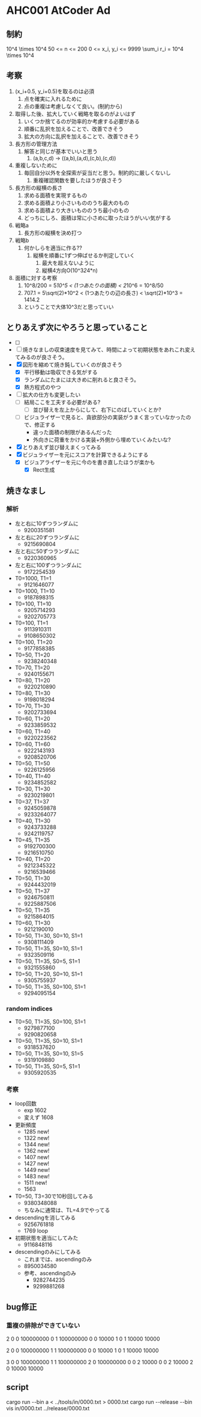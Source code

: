 # AHC001 AtCoder Ad

## 制約

10^4 \times 10^4
50 <= n <= 200
0 <= x_i, y_i <= 9999
\sum_i r_i = 10^4 \times 10^4

## 考察

1. (x_i+0.5, y_i+0.5)を取るのは必須
   1. 点を確実に入れるために
   1. 点の重複は考慮しなくて良い。(制約から)
1. 取得した後、拡大していく戦略を取るのがよいはず
   1. いくつか捨てるのが効率的か考慮する必要がある
   1. 順番に乱択を加えることで、改善できそう
   1. 拡大の方向に乱択を加えることで、改善できそう
1. 長方形の管理方法
   1. 解答と同じが基本でいいと思う
      1. (a,b,c,d) -> ((a,b),(a,d),(c,b),(c,d))
1. 重複しないために
   1. 毎回自分以外を全探索が妥当だと思う。制約的に厳しくないし
      1. 重複確認関数を要したほうが良さそう
1. 長方形の縦横の長さ
   1. 求める面積を実現するもの
   1. 求める面積より小さいもののうち最大のもの
   1. 求める面積より大きいもののうち最小のもの
   1. どっちにしろ、面積は常に小さめに取ったほうがいい気がする
1. 戦略a
   1. 長方形の縦横を決め打つ
1. 戦略b
   1. 何かしらを適当に作る??
      1. 縦横を順番に1ずつ伸ばせるか判定していく
         1. 最大を超えないように
         1. 縦横4方向O(10^3*2*4*n)
1. 面積に対する考察
   1. 10^8/200 = 5*10^5 < (1つあたりの面積) < 2*10^6 = 10^8/50
   1. 707.1 = 5\sqrt(2)*10^2 < (1つあたりの辺の長さ) < \sqrt(2)*10^3 = 1414.2
   1. ということで大体10^3だと思っていい

## とりあえず次にやろうと思っていること

- [ ] 
- [ ] 焼きなましの収束速度を見てみて、時間によって初期状態をあれこれ変えてみるのが良さそう。
- [x] 図形を縮めて焼き鈍していくのが良さそう
  - [x] 平行移動は吸収できる気がする
  - [x] ランダムにたまには大きめに削れると良さそう。
  - [x] 熱方程式のやつ
- [ ] 拡大の仕方も変更したい
  - [ ] 結局ここを工夫する必要がある?
    - [ ] 並び替えを左上からにして、右下にのばしていくとか?
  - [ ] ビジュライザーで見ると、貪欲部分の実装がうまく言っていなかったので、修正する
    - 違った面積の制限があるんだった
    - 外向きに荷重をかける実装+外側から埋めていくみたいな?
- [x] とりあえず並び替えまくってみる
- [x] ビジュライザーを元にスコアを計算できるようにする
  - [x] ビジュアライザーを元に今のを書き直したほうが楽かも
    - [x] Rect生成

## 焼きなまし

### 解析

- 左と右に10ずつランダムに
  - 9200351581
- 左と右に20ずつランダムに
  - 9215690804
- 左と右に50ずつランダムに
  - 9220360965
- 左と右に100ずつランダムに
  - 9172254539
- T0=1000, T1=1
  - 9121646077
- T0=1000, T1=10
  - 9187898315
- T0=100, T1=10
  - 9205714293
  - 9202705773
- T0=100, T1=1
  - 9113910311
  - 9108650302
- T0=100, T1=20
  - 9177858385
- T0=50, T1=20
  - 9238240348
- T0=70, T1=20
  - 9240155671
- T0=80, T1=20
  - 9220210890
- T0=80, T1=30
  - 9198018294
- T0=70, T1=30
  - 9202733694
- T0=60, T1=20
  - 9233859532
- T0=60, T1=40
  - 9220223562
- T0=60, T1=60
  - 9222143193
  - 9208520706
- T0=50, T1=50
  - 9226125956
- T0=40, T1=40
  - 9234852582
- T0=30, T1=30
  - 9230219801
- T0=37, T1=37
  - 9245059878
  - 9233264077
- T0=40, T1=30
  - 9243733288
  - 9242119757
- T0=45, T1=35
  - 9192700300
  - 9216510750
- T0=40, T1=20
  - 9212345322
  - 9216539466
- T0=50, T1=30
  - 9244432019
- T0=50, T1=37
  - 9246750811
  - 9225887506
- T0=50, T1=35
  - 9215864015
- T0=60, T1=30
  - 9212190010
- T0=50, T1=30, S0=10, S1=1
  - 9308111409
- T0=50, T1=35, S0=10, S1=1
  - 9323509116
- T0=50, T1=35, S0=5, S1=1
  - 9321555860
- T0=50, T1=20, S0=10, S1=1
  - 9305755937
- T0=50, T1=35, S0=100, S1=1
  - 9294095154
  
### random indices

- T0=50, T1=35, S0=100, S1=1
  - 9279877100
  - 9290820658
- T0=50, T1=35, S0=10, S1=1
  - 9318537620
- T0=50, T1=35, S0=10, S1=5
  - 9319109880
- T0=50, T1=35, S0=5, S1=1
  - 9305920535










### 考察

- loop回数
  - exp 1602
  - 変えず 1608
- 更新頻度
  - 1285 new!
  - 1322 new!
  - 1344 new!
  - 1362 new!
  - 1407 new!
  - 1427 new!
  - 1449 new!
  - 1483 new!
  - 1511 new!
  - 1563 
- T0=50, T3=30で10秒回してみる
  - 9380348088
  - ちなみに通常は、TL=4.9でやってる
- descendingを消してみる
  - 9256761818
  - 1769 loop
- 初期状態を適当にしてみた
  - 9116848116
- descendingのみにしてみる
  - これまでは、ascendingのみ
  - 8950034580
  - 参考、ascendingのみ
    - 9282744235
    - 9299881268

  



  







## bug修正

### 重複の排除ができていない

2
0 0 100000000
0 1 100000000
0 0 10000 1
0 1 10000 10000

2
0 0 100000000
1 1 100000000
0 0 10000 1
0 1 10000 10000

3
0 0 100000000
1 1 100000000
2 0 100000000
0 0 2 10000
0 0 2 10000
2 0 10000 10000




## script

cargo run --bin a < ../tools/in/0000.txt > 0000.txt 
cargo run --release --bin vis in/0000.txt ../release/0000.txt 

